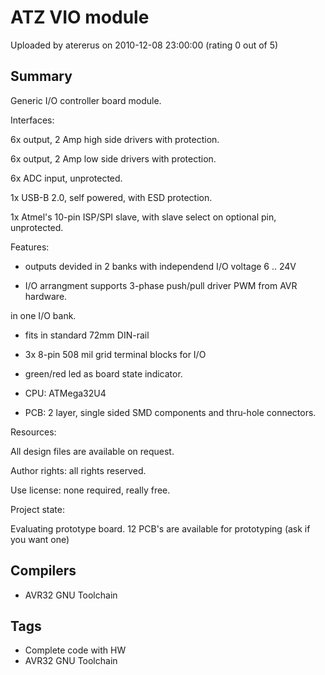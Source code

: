 # ATZ VIO module

Uploaded by atererus on 2010-12-08 23:00:00 (rating 0 out of 5)

## Summary

Generic I/O controller board module.


Interfaces:  

6x output, 2 Amp high side drivers with protection.  

6x output, 2 Amp low side drivers with protection.  

6x ADC input, unprotected.  

1x USB-B 2.0, self powered, with ESD protection.  

1x Atmel's 10-pin ISP/SPI slave, with slave select on optional pin, unprotected.


Features:  

* outputs devided in 2 banks with independend I/O voltage 6 .. 24V  

* I/O arrangment supports 3-phase push/pull driver PWM from AVR hardware.  

 in one I/O bank.  

* fits in standard 72mm DIN-rail  

* 3x 8-pin 508 mil grid terminal blocks for I/O  

* green/red led as board state indicator.  

* CPU: ATMega32U4  

* PCB: 2 layer, single sided SMD components and thru-hole connectors. 


Resources:  

All design files are available on request.  

Author rights: all rights reserved.  

Use license: none required, really free. 


Project state:  

Evaluating prototype board. 12 PCB's are available for prototyping (ask if you want one)

## Compilers

- AVR32 GNU Toolchain

## Tags

- Complete code with HW
- AVR32 GNU Toolchain
